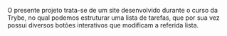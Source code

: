 O presente projeto trata-se de um site desenvolvido durante o curso da Trybe, no qual podemos estruturar uma lista de tarefas, que por sua vez possui diversos botões interativos que modificam a referida lista.
